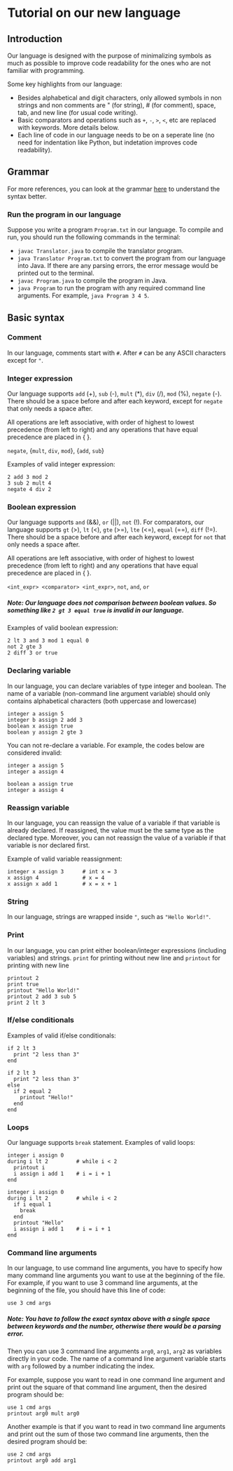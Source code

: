 # Tutorial on our new language

## Introduction
Our language is designed with the purpose of minimalizing symbols as much as possible to improve code readability for the ones who are not familiar with programming. 

Some key highlights from our language:
* Besides alphabetical and digit characters, only allowed symbols in non strings and non comments are " (for string), # (for comment), space, tab, and new line
(for usual code writing). 
* Basic comparators and operations such as `+`, `-`, `>`, `<`, etc are replaced with keywords. More details below.
* Each line of code in our language needs to be on a seperate line (no need for indentation like Python, but indetation improves code readability).

## Grammar
For more references, you can look at the grammar [here](https://realpython.com/get-started-with-django-1/) to understand the syntax better.

### Run the program in our language
Suppose you write a program `Program.txt` in our language. To compile and run, you should run the following commands in the terminal:
* `javac Translator.java` to compile the translator program.
* `java Translator Program.txt` to convert the program from our language into Java. If there are any parsing errors, the error message would be printed out to the terminal.
* `javac Program.java` to compile the program in Java.
* `java Program` to run the program with any required command line arguments. For example, `java Program 3 4 5`.


## Basic syntax
### Comment
In our language, comments start with `#`. After `#` can be any ASCII characters except for `"`.

### Integer expression
Our language supports `add` (+), `sub` (-), `mult` (*), `div` (/), `mod` (%), `negate` (-). There should be a space before and after each keyword, except for `negate` that
only needs a space after. 

All operations are left associative, with order of highest to lowest precedence (from left to right) and any operations that have equal precedence are placed in { }.

`negate`, {`mult`, `div`, `mod`}, {`add`, `sub`}

Examples of valid integer expression:
```shell
2 add 3 mod 2
3 sub 2 mult 4
negate 4 div 2
```

### Boolean expression
Our language supports `and` (&&), `or` (||), `not` (!). For comparators, our language supports `gt` (>), `lt` (<), `gte` (>=), `lte` (<=), `equal` (==), `diff` (!=).
There should be a space before and after each keyword, except for `not` that only needs a space after. 

All operations are left associative, with order of highest to lowest precedence (from left to right) and any operations that have equal precedence are placed in { }.

`<int_expr> <comparator> <int_expr>`, `not`, `and`, `or`

##### Note: Our language does not comparison between boolean values. So something like `2 gt 3 equal true` is invalid in our language.

Examples of valid boolean expression:
```shell
2 lt 3 and 3 mod 1 equal 0
not 2 gte 3
2 diff 3 or true
```

### Declaring variable
In our language, you can declare variables of type integer and boolean. The name of a variable (non-command line argument variable) should only contains
alphabetical characters (both uppercase and lowercase)
```shell
integer a assign 5
integer b assign 2 add 3
boolean x assign true
boolean y assign 2 gte 3
```
You can not re-declare a variable. For example, the codes below are considered invalid:
```shell
integer a assign 5
integer a assign 4
```
```shell
boolean a assign true
integer a assign 4
```

### Reassign variable
In our language, you can reassign the value of a variable if that variable is already declared. If reassigned, the value must be the same type as the declared type.
Moreover, you can not reassign the value of a variable if that variable is nor declared first.

Example of valid variable reassignment:
```shell
integer x assign 3      # int x = 3
x assign 4              # x = 4
x assign x add 1        # x = x + 1
```

### String
In our language, strings are wrapped inside `"`, such as `"Hello World!"`.

### Print
In our language, you can print either boolean/integer expressions (including variables) and strings. `print` for printing without new line and `printout` for printing with new line
```shell
printout 2
print true
printout "Hello World!"
printout 2 add 3 sub 5
print 2 lt 3
```

### If/else conditionals
Examples of valid if/else conditionals:
```shell
if 2 lt 3
  print "2 less than 3"
end
```
```shell
if 2 lt 3
  print "2 less than 3"
else 
  if 2 equal 2
    printout "Hello!"
  end
end
```

### Loops
Our language supports `break` statement. Examples of valid loops:
```shell
integer i assign 0
during i lt 2         # while i < 2
  printout i          
  i assign i add 1    # i = i + 1
end
```
```shell
integer i assign 0
during i lt 2         # while i < 2
  if i equal 1
    break
  end
  printout "Hello"
  i assign i add 1    # i = i + 1
end
```

### Command line arguments
In our language, to use command line arguments, you have to specify how many command line arguments you want to use at the beginning of the file. For example, if you want to
use 3 command line arguments, at the beginning of the file, you should have this line of code:
```shell
use 3 cmd args
```
##### Note: You have to follow the exact syntax above with a single space between keywords and the number, otherwise there would be a parsing error.
Then you can use 3 command line arguments `arg0`, `arg1`, `arg2` as variables directly in your code. The name of a command line argument variable starts with `arg` followed by
a number indicating the index.

For example, suppose you want to read in one command line argument and print out the square of that command line argument, then the desired program should be:
```shell
use 1 cmd args
printout arg0 mult arg0
```
Another example is that if you want to read in two command line arguments and print out the sum of those two command line arguments, then the desired program should be:
```shell
use 2 cmd args
printout arg0 add arg1
```


